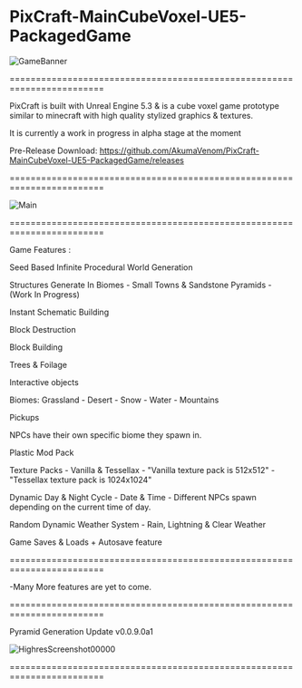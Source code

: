 # PixCraft-MainCubeVoxel-UE5-PackagedGame

![GameBanner](https://github.com/user-attachments/assets/3a1f5cbd-b7bf-43d5-8bab-c1ccb766da6d)

========================================================================

PixCraft is built with Unreal Engine 5.3 & is a cube voxel game prototype similar to minecraft with high quality stylized graphics & textures.

It is currently a work in progress in alpha stage at the moment

Pre-Release Download: https://github.com/AkumaVenom/PixCraft-MainCubeVoxel-UE5-PackagedGame/releases

========================================================================

![Main](https://github.com/user-attachments/assets/943cf320-bab7-4c76-9f66-94b1fd289db0)

========================================================================

Game Features : 

Seed Based Infinite Procedural World Generation

Structures Generate In Biomes - Small Towns & Sandstone Pyramids - (Work In Progress)

Instant Schematic Building

Block Destruction

Block Building

Trees & Foilage

Interactive objects

Biomes: Grassland - Desert - Snow - Water - Mountains

Pickups

NPCs have their own specific biome they spawn in.

Plastic Mod Pack

Texture Packs - Vanilla & Tessellax - "Vanilla texture pack is 512x512" - "Tessellax texture pack is 1024x1024"

Dynamic Day & Night Cycle - Date & Time - Different NPCs spawn depending on the current time of day.

Random Dynamic Weather System - Rain, Lightning & Clear Weather

Game Saves & Loads + Autosave feature

========================================================================

-Many More features are yet to come.

========================================================================

Pyramid Generation Update v0.0.9.0a1

![HighresScreenshot00000](https://github.com/user-attachments/assets/8e675ff3-071d-49ca-a260-f6239b6d8baa)

========================================================================
